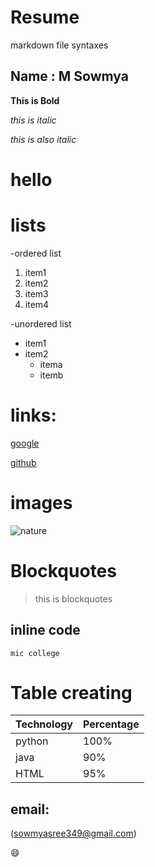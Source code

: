 # Resume

markdown file syntaxes

## Name : M Sowmya

**This is Bold**

*this is italic*

_this is also italic_

<h1>hello</h1>

# lists

-ordered list
  1. item1
  2. item2
  3. item3
  4. item4

-unordered list
  * item1
  * item2
    * itema
    * itemb
  
 # links:
 
  [google](http://www.google.com)
  
  [github](http://github.com)
  
  # images
  
   ![nature](https://i.pinimg.com/564x/a7/3d/6e/a73d6e4ac85c6a822841e449b24c78e1.jpg)
   
  # Blockquotes
  
  >this is blockquotes
  
  ## inline code
  
  `mic college`
  
  # Table creating
  
  Technology | Percentage
  -----------|-----------
  python     |100%
  java       |90%
  HTML       |95%
  
  
  ## email:
  
  (sowmyasree349@gmail.com)

:smile:
